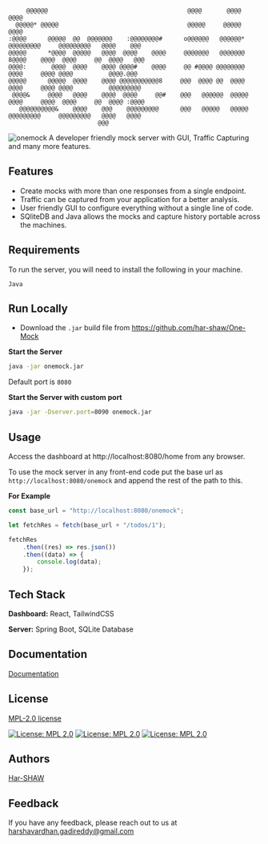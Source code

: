 ```
     @@@@@@                                       @@@@       @@@@                               @@@@
  @@@@@* @@@@@                                    @@@@@     @@@@@                               @@@@
:@@@@      @@@@@  @@  @@@@@@@    :@@@@@@@@#      o@@@@@@   @@@@@@*    @@@@@@@@@     @@@@@@@@@   @@@@    @@@
@@@@@      *@@@@  @@@@@   @@@@  @@@@    @@@@     @@@@@@@   @@@@@@@  8@@@@    @@@@  @@@@     @@  @@@@   @@@
@@@@:       @@@@  @@@@    @@@@ @@@@#    @@@@     @@ #@@@@ @@@@@@@@  @@@@     @@@@ @@@@          @@@@.@@@
@@@@@      @@@@@  @@@@    @@@@ @@@@@@@@@@@8     @@@  @@@@ @@  @@@@  @@@@     @@@@ @@@@          @@@@@@@@@
 @@@@&     @@@@   @@@@    @@@@  @@@@     @@#    @@@   @@@@@@  @@@@@ @@@@     @@@@  @@@@     @@  @@@@ :@@@@
   @@@@@@@@@@&    @@@@    @@@    @@@@@@@@@      @@@   @@@@@   @@@@@   @@@@@@@@@     @@@@@@@@@   @@@@   @@@@
                         @@@                    
```

![onemock](https://github.com/har-shaw/one-mock/onemock.png)
A developer friendly mock server with GUI, Traffic Capturing and many more features.


## Features

- Create mocks with more than one responses from a single endpoint.
- Traffic can be captured from your application for a better analysis.
- User friendly GUI to configure everything without a single line of code.
- SQliteDB and Java allows the mocks and capture history portable across the machines.


## Requirements

To run the server, you will need to install the following in your machine.

`Java`


## Run Locally

- Download the `.jar` build file from https://github.com/har-shaw/One-Mock


**Start the Server**
```bash
java -jar onemock.jar
```
Default port is `8080`

**Start the Server with custom port**
```bash
java -jar -Dserver.port=8090 onemock.jar
```


## Usage

Access the dashboard at http://localhost:8080/home from any browser.

To use the mock server in any front-end code put the base url as `http://localhost:8080/onemock` and append the rest of the path to this.

**For Example**

```javascript
const base_url = "http://localhost:8080/onemock";

let fetchRes = fetch(base_url + "/todos/1");

fetchRes
    .then((res) => res.json())
    .then((data) => {
        console.log(data);
    });
```

## Tech Stack

**Dashboard:** React, TailwindCSS

**Server:** Spring Boot, SQLite Database


## Documentation

[Documentation](https://linktodocumentation)


## License

[MPL-2.0 license](https://github.com/Har-SHAW/One-Mock/blob/master/LICENSE.txt)

[![License: MPL 2.0](https://img.shields.io/badge/License-MPL_2.0-brightgreen.svg)](https://github.com/Har-SHAW/One-Mock/blob/master/LICENSE.txt) [![License: MPL 2.0](https://img.shields.io/badge/Docs-One%20Mock-blue.svg)](https://github.com/Har-SHAW/One-Mock/blob/master/LICENSE.txt) [![License: MPL 2.0](https://img.shields.io/badge/Author-Harsha-red.svg)](https://github.com/Har-SHAW)


## Authors

[Har-SHAW](https://www.github.com/har-shaw)


## Feedback

If you have any feedback, please reach out to us at harshavardhan.gadireddy@gmail.com

